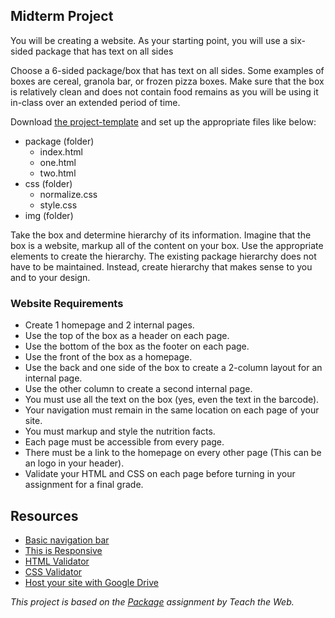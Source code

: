 ## Midterm Project

<p class="lead">You will be creating a website. As your starting point, you will use a six-sided package that has text on all sides</p>

Choose a 6-sided package/box that has text on all sides. Some examples of boxes are cereal, granola bar, or frozen pizza boxes. Make sure that the box is relatively clean and does not contain food remains as you will be using it in-class over an extended period of time.

Download [the project-template](https://github.com/DMD1070/project-template) and set up the appropriate files like below:

- package (folder)
    - index.html
    - one.html
    - two.html
- css (folder)
    - normalize.css
    - style.css
- img (folder)

Take the box and determine hierarchy of its information. Imagine that the box is a website, markup all of the content on your box. Use the appropriate elements to create the hierarchy. The existing package hierarchy does not have to be maintained. Instead, create hierarchy that makes sense to you and to your design.

### Website Requirements

- Create 1 homepage and 2 internal pages.
- Use the top of the box as a header on each page.
- Use the bottom of the box as the footer on each page.
- Use the front of the box as a homepage.
- Use the back and one side of the box to create a 2-column layout for an internal page.
- Use the other column to create a second internal page.
- You must use all the text on the box (yes, even the text in the barcode).
- Your navigation must remain in the same location on each page of your site.
- You must markup and style the nutrition facts.
- Each page must be accessible from every page.
- There must be a link to the homepage on every other page (This can be an logo in your header).
- Validate your HTML and CSS on each page before turning in your assignment for a final grade.

## Resources

- [Basic navigation bar](http://cdpn.io/KhHrA)
- [This is Responsive](http://bradfrost.github.io/this-is-responsive/)
- [HTML Validator](http://validator.w3.org/)
- [CSS Validator](http://jigsaw.w3.org/css-validator/)
- [Host your site with Google Drive](https://support.google.com/drive/answer/2881970?hl=en)


*This project is based on the [Package](http://teachtheweb.com/course_materials/package.php) assignment by Teach the Web.*